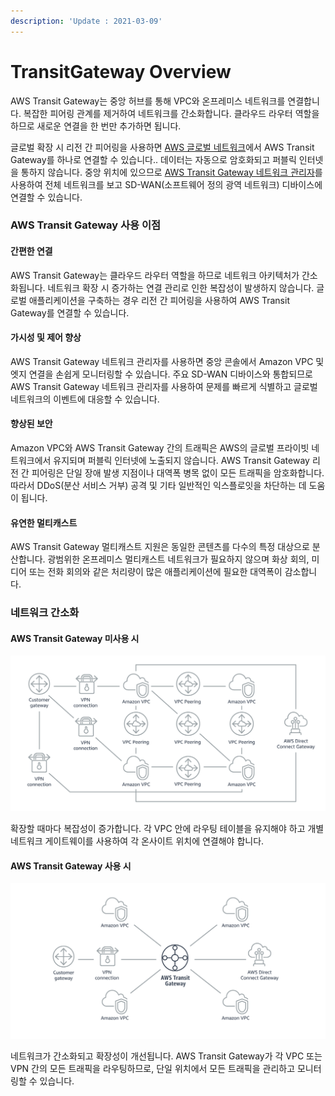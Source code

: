 ```yaml
---
description: 'Update : 2021-03-09'
---
```


# TransitGateway Overview

AWS Transit Gateway는 중앙 허브를 통해 VPC와 온프레미스 네트워크를 연결합니다. 복잡한 피어링 관계를 제거하여 네트워크를 간소화합니다. 클라우드 라우터 역할을 하므로 새로운 연결을 한 번만 추가하면 됩니다.

글로벌 확장 시 리전 간 피어링을 사용하면 [AWS 글로벌 네트워크](https://aws.amazon.com/ko/about-aws/global-infrastructure/)에서 AWS Transit Gateway를 하나로 연결할 수 있습니다.. 데이터는 자동으로 암호화되고 퍼블릭 인터넷을 통하지 않습니다. 중앙 위치에 있으므로 [AWS Transit Gateway 네트워크 관리자](https://aws.amazon.com/ko/transit-gateway/network-manager/)를 사용하여 전체 네트워크를 보고 SD-WAN\(소프트웨어 정의 광역 네트워크\) 디바이스에 연결할 수 있습니다.

###  AWS Transit Gateway 사용 이점 <a id="Benefits_of_using_AWS_Transit_Gateway"></a>

####  간편한 연결 <a id="Easier_connectivity"></a>

AWS Transit Gateway는 클라우드 라우터 역할을 하므로 네트워크 아키텍처가 간소화됩니다. 네트워크 확장 시 증가하는 연결 관리로 인한 복잡성이 발생하지 않습니다. 글로벌 애플리케이션을 구축하는 경우 리전 간 피어링을 사용하여 AWS Transit Gateway를 연결할 수 있습니다.

####  가시성 및 제어 향상 <a id="Better_visibility_and_control"></a>

AWS Transit Gateway 네트워크 관리자를 사용하면 중앙 콘솔에서 Amazon VPC 및 엣지 연결을 손쉽게 모니터링할 수 있습니다. 주요 SD-WAN 디바이스와 통합되므로 AWS Transit Gateway 네트워크 관리자를 사용하여 문제를 빠르게 식별하고 글로벌 네트워크의 이벤트에 대응할 수 있습니다.

####  향상된 보안 <a id="Improved_security"></a>

Amazon VPC와 AWS Transit Gateway 간의 트래픽은 AWS의 글로벌 프라이빗 네트워크에서 유지되며 퍼블릭 인터넷에 노출되지 않습니다. AWS Transit Gateway 리전 간 피어링은 단일 장애 발생 지점이나 대역폭 병목 없이 모든 트래픽을 암호화합니다. 따라서 DDoS\(분산 서비스 거부\) 공격 및 기타 일반적인 익스플로잇을 차단하는 데 도움이 됩니다.

####  유연한 멀티캐스트 <a id="Flexible_multicast"></a>

AWS Transit Gateway 멀티캐스트 지원은 동일한 콘텐츠를 다수의 특정 대상으로 분산합니다. 광범위한 온프레미스 멀티캐스트 네트워크가 필요하지 않으며 화상 회의, 미디어 또는 전화 회의와 같은 처리량이 많은 애플리케이션에 필요한 대역폭이 감소합니다.

###  네트워크 간소화 <a id="Simplify_your_network"></a>

####  AWS Transit Gateway 미사용 시 <a id="Without_AWS_Transit_Gateway"></a>

![](.gitbook/assets/image%20%285%29.png)

확장할 때마다 복잡성이 증가합니다. 각 VPC 안에 라우팅 테이블을 유지해야 하고 개별 네트워크 게이트웨이를 사용하여 각 온사이트 위치에 연결해야 합니다.

####  AWS Transit Gateway 사용 시 <a id="With_AWS_Transit_Gateway"></a>

![](.gitbook/assets/image%20%289%29.png)

네트워크가 간소화되고 확장성이 개선됩니다. AWS Transit Gateway가 각 VPC 또는 VPN 간의 모든 트래픽을 라우팅하므로, 단일 위치에서 모든 트래픽을 관리하고 모니터링할 수 있습니다.

